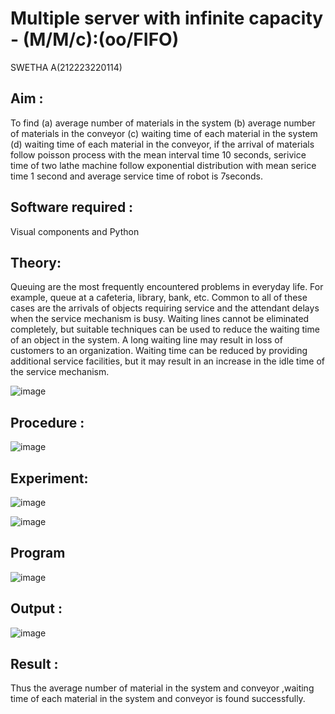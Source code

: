 # Multiple server with infinite capacity - (M/M/c):(oo/FIFO)
SWETHA A(212223220114)
## Aim :
To find (a) average number of materials in the system (b) average number of materials in the conveyor (c) waiting time of each material in the system (d) waiting time of each material in the conveyor, if the arrival  of materials follow poisson process with the mean interval time 10 seconds, serivice time of two lathe machine follow exponential distribution with mean serice time 1 second and average service time of robot is 7seconds.

## Software required :
Visual components and Python

## Theory:
Queuing are the most frequently encountered problems in everyday life. For example, queue at a cafeteria, library, bank, etc. Common to all of these cases are the arrivals of objects requiring service and the attendant delays when the service mechanism is busy. Waiting lines cannot be eliminated completely, but suitable techniques can be used to reduce the waiting time of an object in the system. A long waiting line may result in loss of customers to an organization. Waiting time can be reduced by providing additional service facilities, but it may result in an increase in the idle time of the service mechanism.

![image](https://user-images.githubusercontent.com/103921593/203238035-1c8109bc-cbf2-4c77-baea-c5b682a752ef.png)

## Procedure :

![image](https://user-images.githubusercontent.com/103921593/203238265-176740b0-eae2-4772-90be-5449869ac9b0.png)

## Experiment:

![image](https://github.com/aswethaashok/Muttiple-capacity-with-infinite-capacity/assets/149987410/00a9201f-30b2-40ad-ba49-324f5addd151)

![image](https://github.com/aswethaashok/Muttiple-capacity-with-infinite-capacity/assets/149987410/ff2c69fa-2cef-4842-9fc9-bddd82e6256d)


## Program

![image](https://github.com/aswethaashok/Muttiple-capacity-with-infinite-capacity/assets/149987410/fbcddc84-98a7-45b8-9880-35d363500b1c)


## Output :

![image](https://github.com/aswethaashok/Muttiple-capacity-with-infinite-capacity/assets/149987410/e168ac2e-1b7c-43fd-8e74-ee9cc46215a5)


## Result : 

Thus the average number of material in the system and conveyor ,waiting time of each material in the system and conveyor is found successfully.

